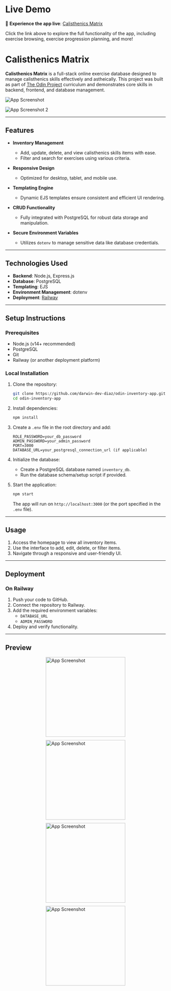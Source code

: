 # Live Demo

🚀 **Experience the app live**: [Calisthenics Matrix](https://odin-inventory-app-production-c0c1.up.railway.app/)

Click the link above to explore the full functionality of the app, including exercise browsing, exercise progression planning, and more!

# Calisthenics Matrix

**Calisthenics Matrix** is a full-stack online exercise database designed to manage calisthenics skills effectively and astheically.
This project was built as part of [The Odin Project](https://www.theodinproject.com/) curriculum and demonstrates core skills in backend, frontend, and database management.

![App Screenshot](./public/images/screenshots/screenshot-1.png "App Screenshot")

![App Screenshot 2](./public/images/screenshots/screenshot-6.png "App Screenshot")

---

## Features

- **Inventory Management**

  - Add, update, delete, and view calisthenics skills items with ease.
  - Filter and search for exercises using various criteria.

- **Responsive Design**

  - Optimized for desktop, tablet, and mobile use.

- **Templating Engine**

  - Dynamic EJS templates ensure consistent and efficient UI rendering.

- **CRUD Functionality**

  - Fully integrated with PostgreSQL for robust data storage and manipulation.

- **Secure Environment Variables**
  - Utilizes `dotenv` to manage sensitive data like database credentials.

---

## Technologies Used

- **Backend**: Node.js, Express.js
- **Database**: PostgreSQL
- **Templating**: EJS
- **Environment Management**: dotenv
- **Deployment**: [Railway](https://railway.app/)

---

## Setup Instructions

### Prerequisites

- Node.js (v14+ recommended)
- PostgreSQL
- Git
- Railway (or another deployment platform)

### Local Installation

1. Clone the repository:

   ```bash
   git clone https://github.com/darwin-dev-diaz/odin-inventory-app.git
   cd odin-inventory-app
   ```

2. Install dependencies:

   ```bash
   npm install
   ```

3. Create a `.env` file in the root directory and add:

   ```env
   ROLE_PASSWORD=your_db_password
   ADMIN_PASSWORD=your_admin_password
   PORT=3000
   DATABASE_URL=your_postgresql_connection_url (if applicable)
   ```

4. Initialize the database:

   - Create a PostgreSQL database named `inventory_db`.
   - Run the database schema/setup script if provided.

5. Start the application:
   ```bash
   npm start
   ```
   The app will run on `http://localhost:3000` (or the port specified in the `.env` file).

---

## Usage

1. Access the homepage to view all inventory items.
2. Use the interface to add, edit, delete, or filter items.
3. Navigate through a responsive and user-friendly UI.

---

## Deployment

### On Railway

1. Push your code to GitHub.
2. Connect the repository to Railway.
3. Add the required environment variables:
   - `DATABASE_URL`
   - `ADMIN_PASSWORD`
4. Deploy and verify functionality.

---

## Preview

<div style="display: flex; gap: 10px; justify-content: center; align-items: center; flex-wrap: wrap;">
  <img src="./public/images/screenshots/screenshot-2.png" alt="App Screenshot" width="250">
  <img src="./public/images/screenshots/screenshot-3.png" alt="App Screenshot" width="250">
  <img src="./public/images/screenshots/screenshot-4.png" alt="App Screenshot" width="250">
  <img src="./public/images/screenshots/screenshot-5.png" alt="App Screenshot" width="250">
</div>
